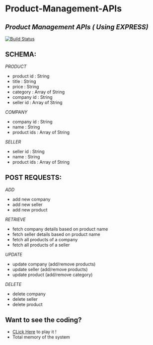 # Product-Management-APIs
## _Product Management APIs ( Using EXPRESS)_


[![Build Status](https://travis-ci.org/joemccann/dillinger.svg?branch=master)](https://travis-ci.org/joemccann/dillinger)

## SCHEMA:
_PRODUCT_
- product id : String
- title : String
- price : String
- category : Array of String
- company id : String
- seller id : Array of String

_COMPANY_
- company id : String
- name : String
- product ids : Array of String

_SELLER_
- seller id : String
- name : String
- product ids : Array of String

## POST REQUESTS:

_ADD_
- add new company
- add new seller
- add new product

_RETRIEVE_
- fetch company details based on product name
- fetch seller details based on product name
- fetch all products of a company
- fetch all products of a seller

_UPDATE_
- update company (add/remove products)
- update seller (add/remove products)
- update product (add/remove category)

_DELETE_
- delete company
- delete seller
- delete product

## Want to see the coding?
- [CLick Here](https://replit.com/@RoshanDavid/OnePiece#index.js) to play it !
- Total memory of the system
